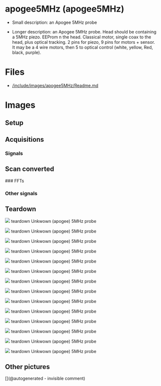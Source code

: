 # apogee5MHz (apogee5MHz)

* Small description: an Apogee 5MHz probe

* Longer description: an Apogee 5MHz probe. Head should be containing a 5MHz piezo. EEProm n the head. Classical motor, single coax to the head, plus optical tracking. 2 pins for piezo, 9 pins for motors + sensor. It may be a 4 wire motors, then 5 to optical control (white, yellow, Red, black, purple).

# Files

* [/include/images/apogee5MHz/Readme.md](/include/images/apogee5MHz/Readme.md)


# Images

## Setup 

## Acquisitions 

### Signals 

## Scan converted 

### FFTs 

### Other signals 

## Teardown 

![](/include/images/apogee5MHz/P_20180831_205237.jpg)
teardown
Unkwown (apogee) 5MHz probe

![](/include/images/apogee5MHz/20191207_183002.jpg)
teardown
Unkwown (apogee) 5MHz probe

![](/include/images/apogee5MHz/P_20180831_205358.jpg)
teardown
Unkwown (apogee) 5MHz probe

![](/include/images/apogee5MHz/P_20180831_205833.jpg)
teardown
Unkwown (apogee) 5MHz probe

![](/include/images/apogee5MHz/P_20180831_210111.jpg)
teardown
Unkwown (apogee) 5MHz probe

![](/include/images/apogee5MHz/P_20180831_205524.jpg)
teardown
Unkwown (apogee) 5MHz probe

![](/include/images/apogee5MHz/P_20180831_205539.jpg)
teardown
Unkwown (apogee) 5MHz probe

![](/include/images/apogee5MHz/P_20180831_205534.jpg)
teardown
Unkwown (apogee) 5MHz probe

![](/include/images/apogee5MHz/P_20180831_205430.jpg)
teardown
Unkwown (apogee) 5MHz probe

![](/include/images/apogee5MHz/P_20180831_205225.jpg)
teardown
Unkwown (apogee) 5MHz probe

![](/include/images/apogee5MHz/P_20180831_205659.jpg)
teardown
Unkwown (apogee) 5MHz probe

![](/include/images/apogee5MHz/P_20180831_205348.jpg)
teardown
Unkwown (apogee) 5MHz probe

![](/include/images/apogee5MHz/P_20180831_210151.jpg)
teardown
Unkwown (apogee) 5MHz probe

![](/include/images/apogee5MHz/20191207_182945.jpg)
teardown
Unkwown (apogee) 5MHz probe

## Other pictures 





[](@autogenerated - invisible comment)